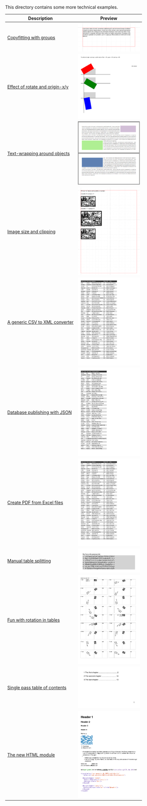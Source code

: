 This directory contains some more technical examples.

Description  | Preview
------------ | -------------
[Copyfitting with groups](fontshrinking) | <a href="fontshrinking"><img src="fontshrinking/firstpage.png" width="200"></a>
[Effect of rotate and origin-x/y](rotating) | <a href="rotating"><img src="rotating/firstpage.png" width="200"></a>
[Text-wrapping around objects](wraparoundobjects) | <a href="wraparoundobjects"><img src="wraparoundobjects/firstpage.png" width="200"></a>
[Image size and clipping](images) | <a href="images"><img src="images/firstpage.png" width="200"></a>
[A generic CSV to XML converter](csvreader) | <a href="csvreader"><img src="csvreader/firstpage.png" width="200"></a>
[Database publishing with JSON](jsonreader) | <a href="jsonreader"><img src="jsonreader/firstpage.png" width="200"></a>
[Create PDF from Excel files](xlsxreader) | <a href="xlsxreader"><img src="xlsxreader/firstpage.png" width="200"></a>
[Manual table splitting](tablebuilding) | <a href="tablebuilding"><img src="tablebuilding/firstpage.png" width="200"></a>
[Fun with rotation in tables](tablerotation) | <a href="tablerotation"><img src="tablerotation/firstpage.png" width="200"></a>
[Single pass table of contents](singlepasstoc) | <a href="singlepasstoc"><img src="singlepasstoc/firstpage.png" width="200"></a>
[The new HTML module](html) | <a href="html"><img src="html/firstpage.png" width="200"></a>

